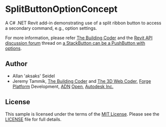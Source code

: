 # SplitButtonOptionConcept

A C# .NET Revit add-in demonstrating use of a split ribbon button to access a secondary command, e.g., option settings.

For more information, please refer [The Building Coder](http://thebuildingcoder.typepad.com) and
the [Revit API discussion forum](http://forums.autodesk.com/t5/revit-api/bd-p/160) thread
on [a StackButton can be a PushButton with options](http://forums.autodesk.com/t5/revit-api/a-stackbutton-can-be-a-pushbutton-with-options/td-p/6530274).


## Author

- Allan 'aksaks' Seidel
- Jeremy Tammik,
[The Building Coder](http://thebuildingcoder.typepad.com) and
[The 3D Web Coder](http://the3dwebcoder.typepad.com),
[Forge](http://forge.autodesk.com) [Platform](https://developer.autodesk.com) Development,
[ADN](http://www.autodesk.com/adn)
[Open](http://www.autodesk.com/adnopen),
[Autodesk Inc.](http://www.autodesk.com)


## License

This sample is licensed under the terms of the [MIT License](http://opensource.org/licenses/MIT).
Please see the [LICENSE](LICENSE) file for full details.
